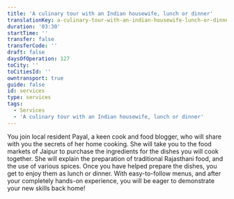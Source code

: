 ```yaml
---
title: 'A culinary tour with an Indian housewife, lunch or dinner'
translationKey: a-culinary-tour-with-an-indian-housewife-lunch-or-dinner
duration: '03:30'
startTime: ''
transfer: false
transferCode: ''
draft: false
daysOfOperation: 127
toCity: ''
toCitiesId: ''
owntransport: true
guide: false
id: services
type: services
tags:
  - Services
  - 'A culinary tour with an Indian housewife, lunch or dinner'
---
```

You join local resident Payal, a keen cook and food blogger, who will share with you the secrets of her home cooking. She will take you to the food markets of Jaipur to purchase the ingredients for the dishes you will cook together. She will explain the preparation of traditional Rajasthani food, and the use of various spices. Once you have helped prepare the dishes, you get to enjoy them as lunch or dinner. With easy-to-follow menus, and after your completely hands-on experience, you will be eager to demonstrate your new skills back home!